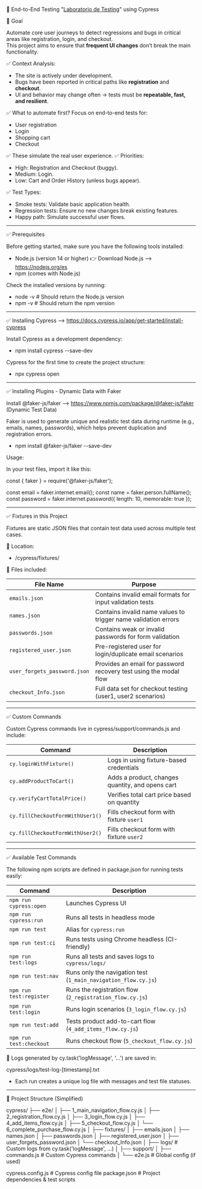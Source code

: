 🚀 End-to-End Testing "[Laboratorio de Testing](https://www.laboratoriodetesting.com)" using Cypress

🎯 Goal

Automate core user journeys to detect regressions and bugs in critical areas like registration, login, and checkout.  
This project aims to ensure that **frequent UI changes** don’t break the main functionality.

✅ Context Analysis:

* The site is actively under development.
* Bugs have been reported in critical paths like **registration** and **checkout**.
* UI and behavior may change often → tests must be **repeatable, fast, and resilient**.

✅ What to automate first?
Focus on end-to-end tests for:

* User registration
* Login
* Shopping cart
* Checkout

✅ These simulate the real user experience.
✅ Priorities:

* High: Registration and Checkout (buggy).
* Medium: Login.
* Low: Cart and Order History (unless bugs appear).

✅ Test Types:

* Smoke tests: Validate basic application health.
* Regression tests: Ensure no new changes break existing features.
* Happy path: Simulate successful user flows.

-------------------------------------------------------------------------------------------------
✅ Prerequisites

Before getting started, make sure you have the following tools installed:

* Node.js (version 14 or higher)
    👉 Download Node.js --> https://nodejs.org/es
* npm (comes with Node.js)

Check the installed versions by running:

* node -v  # Should return the Node.js version
* npm -v  # Should return the npm version

-----------------------------------------------------------------------------

✅ Installing Cypress --> https://docs.cypress.io/app/get-started/install-cypress

Install Cypress as a development dependency:

* npm install cypress --save-dev  

Cypress for the first time to create the project structure:

* npx cypress open

-----------------------------------------------------------------------------

✅ Installing Plugins - Dynamic Data with Faker

Install @faker-js/faker --> https://www.npmjs.com/package/@faker-js/faker (Dynamic Test Data)

Faker is used to generate unique and realistic test data during runtime (e.g., emails, names, passwords), which helps prevent duplication and registration errors.

* npm install @faker-js/faker --save-dev

 Usage:

 In your test files, import it like this:

const { faker } = require('@faker-js/faker');

const email = faker.internet.email();
const name = faker.person.fullName();
const password = faker.internet.password({ length: 10, memorable: true });

-----------------------------------------------------------------------------

✅ Fixtures in this Project

Fixtures are static JSON files that contain test data used across multiple test cases.

📁 Location:

* /cypress/fixtures/

📄 Files included:

| File Name                    | Purpose                                                            |
| ---------------------------- | ------------------------------------------------------------------ |
| `emails.json`                | Contains invalid email formats for input validation tests          |
| `names.json`                 | Contains invalid name values to trigger name validation errors     |
| `passwords.json`             | Contains weak or invalid passwords for form validation             |
| `registered_user.json`       | Pre-registered user for login/duplicate email scenarios            |
| `user_forgets_password.json` | Provides an email for password recovery test using the modal flow  |
| `checkout_Info.json`         | Full data set for checkout testing (user1, user2 scenarios)        |

-----------------------------------------------------------------------------


✅ Custom Commands


Custom Cypress commands live in cypress/support/commands.js and include:

| Command                          | Description                                      |
| -------------------------------- | ------------------------------------------------ |
| `cy.loginWithFixture()`          | Logs in using fixture-based credentials          |
| `cy.addProductToCart()`          | Adds a product, changes quantity, and opens cart |
| `cy.verifyCartTotalPrice()`      | Verifies total cart price based on quantity      |
| `cy.fillCheckoutFormWithUser1()` | Fills checkout form with fixture `user1`         |
| `cy.fillCheckoutFormWithUser2()` | Fills checkout form with fixture `user2`         |


-----------------------------------------------------------------------------


✅ Available Test Commands

The following npm scripts are defined in package.json for running tests easily:

| Command                 | Description                                                    |
| ----------------------- | -------------------------------------------------------------- |
| `npm run cypress:open`  | Launches Cypress UI                                            |
| `npm run cypress:run`   | Runs all tests in headless mode                                |
| `npm run test`          | Alias for `cypress:run`                                        |
| `npm run test:ci`       | Runs tests using Chrome headless (CI-friendly)                 |
| `npm run test:logs`     | Runs all tests and saves logs to `cypress/logs/`               |
| `npm run test:nav`      | Runs only the navigation test (`1_main_navigation_flow.cy.js`) |
| `npm run test:register` | Runs the registration flow (`2_registration_flow.cy.js`)       |
| `npm run test:login`    | Runs login scenarios (`3_login_flow.cy.js`)                    |
| `npm run test:add`      | Tests product add-to-cart flow (`4_add_items_flow.cy.js`)      |
| `npm run test:checkout` | Runs checkout flow (`5_checkout_flow.cy.js`)                   |

📂 Logs generated by cy.task('logMessage', '...') are saved in:

cypress/logs/test-log-[timestamp].txt

* Each run creates a unique log file with messages and test file statuses.

-----------------------------------------------------------------------------

📁 Project Structure (Simplified)


cypress/
├── e2e/
│ ├── 1_main_navigation_flow.cy.js
│ ├── 2_registration_flow.cy.js
│ ├── 3_login_flow.cy.js
│ ├── 4_add_items_flow.cy.js
│ ├── 5_checkout_flow.cy.js
│ └── 6_complete_purchase_flow.cy.js
│
├── fixtures/
│ ├── emails.json
│ ├── names.json
│ ├── passwords.json
│ ├── registered_user.json
│ ├── user_forgets_password.json
│ └── checkout_Info.json
│
├── logs/ # Custom logs from cy.task('logMessage', ...)
│
├── support/
│ ├── commands.js # Custom Cypress commands
│ └── e2e.js # Global config (if used)

cypress.config.js # Cypress config file
package.json # Project dependencies & test scripts
